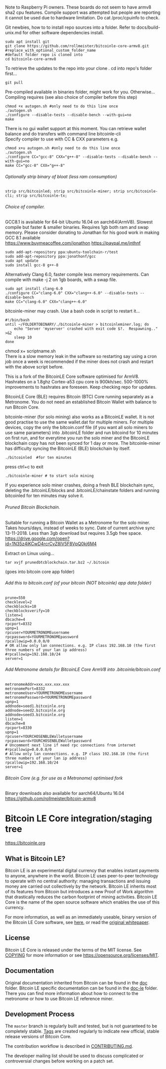 Note to Raspberry Pi owners. These boards do not seem to have armv8 sha2 cpu features. Compile support was attempted but people are reporting it cannot be used due to hardware limitation. Do cat /proc/cpuinfo to check.  

Git newbies, how to to install repo sources into a folder. Refer to docs/build-unix.md for other software dependencies install.  
```
sudo apt install git
git clone https://github.com/rollmeister/bitcoinle-core-armv8.git #replace_with_optional_custom_folder_name
#default folder repo is cloned into
cd bitcoinle-core-armv8  
```
To retrieve the updates to the repo into your clone . cd into repo's folder first...  
```
git pull
```
Pre-compiled available in binaries folder, might work for you. Otherwise...  
Compiling requires (see also choice of compiler before this step)  
```
chmod +x autogen.sh #only need to do this line once
./autogen.sh
./configure --disable-tests --disable-bench --with-gui=no  
make
```
There is no gui wallet support at this moment.
You can retrieve wallet balance and do transfers with command line bitcoinle-cli  
Specify compiler to use with CC & CXX parameters e.g.  
```
chmod x+u autogen.sh #only need to do this line once
./autogen.sh
./configure CC="gcc-8" CXX="g++-8" --disable-tests --disable-bench --with-gui=no  
make CC="gcc-8" CXX="g++-8"
```
###### Optionally strip binary of bloat (less ram consumption)
```
strip src/bitcoinled; strip src/bitcoinle-miner; strip src/bitcoinle-cli; strip src/bitcoinle-tx;
```
###### Choice of compiler.
GCC8.1 is available for 64-bit Ubuntu 16.04 on aarch64(ArmV8). Slowest compile but faster & smaller binaries. Requires 1gb both ram and swap memory. Please consider donating to Jonathan for his good work in making GCC 8.1 available  
https://www.buymeacoffee.com/jonathon
https://paypal.me/jnthnf
```
sudo add-apt-repository ppa:ubuntu-toolchain-r/test 
sudo add-apt-repository ppa:jonathonf/gcc  
sudo apt update
sudo install gcc-8 g++-8
```
Alternatively Clang 6.0, faster compile less memory requirements. Can compile with make -j 2 on 1gb boards, with a swap file.
```
sudo apt install clang-6.0
./configure CC="clang-6.0" CXX="clang++-6.0" --disable-tests --disable-bench
make CC="clang-6.0" CXX="clang++-6.0"
```
bitcoinle-miner may crash. Use a bash code in script to restart it...
```
#!/bin/bash
until ~/FOLDERTOBINARY/./bitcoinle-miner > bitcoinleminer.log; do  
    echo "Server 'myserver' crashed with exit code $?.  Respawning.." >&2  
    sleep 10  
done  
```
chmod x+ scriptname.sh   
There is a slow memory leak in the software so restarting say using a cron job once a week is recommended if the miner does not crash and restart with the above script before.    

This is a fork of the BitcoinLE Core software optimised for ArmV8. Hashrates on a 1.8ghz Cortex-a53 cpu core is 900kh/sec. 500-1000% improvements to hashrates are foreseen. Keep checking repo for updates.  

BitcoinLE Core (BLE) requires Bitcoin (BTC) Core running separately as a Metronome.
You do not need an established Bitcoin Wallet with balance to run Bitcoin Core.

bitcoinle-miner (for solo mining) also works as a BitcoinLE wallet. It is not good practise to use the same wallet.dat for multiple miners. For multiple devices, copy the only the bitcoin.conf file (if you want all solo miners to use same parameters) into .bitcoinLE folder and run bitcoind for 10 minutes on first run, and for everytime you run the solo miner and the BitcoinLE blockchain copy has not been synced for 1 day or more. The bitcoinle-miner has difficulty syncing the BitcoinLE (BLE) blockchain by itself.  
```
./bitcoinled  #for ten minutes  
```
press ctrl+c to exit
```
./bitcoinle-miner # to start solo mining
```
If you experience solo miner crashes, doing a fresh BLE blockchain sync, deleting the .bitcoinLE/blocks and .bitcoinLE/chainstate folders and running bitcoinled for ten minutes may solve it.  

###### Pruned Bitcoin Blockchain.  
Suitable for running a Bitcoin Wallet as a Metronome for the solo miner. Takes hours/days, instead of weeks to sync. Date of current archive sync 13-11-2018. Less than 3gb download but requires 3.5gb free space.  
https://drive.google.com/open?id=1N35z4iKCwD4rcrCvZ8IV5F8VpQ0kj6M4

Extract on Linux using...  
```
tar xvjf prunedbtcblockchain.tar.bz2 ~/.bitcoin  
```
(goes into bitcoin core app folder)  

###### Add this to bitcoin.conf (of your bitcoin (NOT bitcoinle) app data folder)  
```
prune=550  
checklevel=2  
checkblocks=10  
checkblocksverify=10  
listen=1  
dbcache=4  
rpcport=8332  
upnp=1  
rpcuser=YOURMETRONOMEusername  
rpcpassword=YOURMETRONOMEpassword  
rpcallowip=0.0.0.0/0  
# OR allow only lan connections. e.g. IP class 192.168.10 (the first three numbers of your lan ip address)  
#rpcallowip=192.168.10/24  
server=1  
```
###### Add Metronome details for BitcoinLE Core ArmV8 into .bitcoinle/bitcoin.conf  
```
metronomeAddr=xxx.xxx.xxx.xxx  
metronomePort=8332  
metronomeUser=YOURMETRONOMEusername  
metronomePassword=YOURMETRONOMEpassword  
upnp=1  
addnode=seed1.bitcoinle.org  
addnode=seed2.bitcoinle.org  
addnode=seed3.bitcoinle.org  
listen=1  
dbcache=8  
rpcport=8330  
upnp=1  
rpcuser=YOURCHOSENBLEWalletusername  
rpcpassword=YOURCHOSENBLEWalletpassword  
# Uncomment next line if need rpc connections from internet
#rpcallowip=0.0.0.0/0  
# Allow only lan connections. e.g. IP class 192.168.10 (the first three numbers of your lan ip address)  
rpcallowip=192.168.10/24  
server=1  
```
###### Bitcoin Core (e.g. for use as a Metronome) optimised fork  
Binary downloads also available for aarch64/Ubuntu 16.04  
https://github.com/rollmeister/bitcoin-armv8  

Bitcoin LE Core integration/staging tree
=====================================

https://bitcoinle.org

What is Bitcoin LE?
----------------

Bitcoin LE is an experimental digital currency that enables instant payments to
anyone, anywhere in the world. Bitcoin LE uses peer-to-peer technology to operate
with no central authority: managing transactions and issuing money are carried
out collectively by the network. Bitcoin LE inherits most of its features from Bitcoin but introduces a new Proof of Work algorithm that drastically reduces the carbon footprint of mining activities. Bitcoin LE Core is the name of the open source
software which enables the use of this currency.

For more information, as well as an immediately useable, binary version of
the Bitcoin LE Core software, see [here](../../releases), or read the
[original whitepaper](whitepaper/README.md).

License
-------

Bitcoin LE Core is released under the terms of the MIT license. See [COPYING](COPYING) for more
information or see https://opensource.org/licenses/MIT.

Documentation
------------

Original documentation inherited from Bitcoin can be found in the [doc](doc) folder.
Bitcoin LE specific documentation can be found in the [doc-le](doc-le) folder. There you can find more information about how to connect to the metronome or how to use Bitcoin LE reference miner.

Development Process
-------------------

The `master` branch is regularly built and tested, but is not guaranteed to be
completely stable. [Tags](../../releases) are created
regularly to indicate new official, stable release versions of Bitcoin Core.

The contribution workflow is described in [CONTRIBUTING.md](CONTRIBUTING.md).

The developer mailing list should be used to discuss complicated or controversial changes before working
on a patch set.
